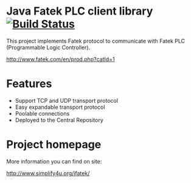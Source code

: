 # Java Fatek PLC client library [![Build Status](https://travis-ci.org/s4u/jfatek.png?branch=master)](https://travis-ci.org/s4u/jfatek)

This project implements Fatek protocol to communicate with Fatek PLC (Programmable Logic Controller).

http://www.fatek.com/en/prod.php?catId=1

# Features

 * Support TCP and UDP transport protocol
 * Easy expandable transport protocol
 * Poolable connections
 * Deployed to the Central Repository


# Project homepage

More information you can find on site:

http://www.simplify4u.org/jfatek/


